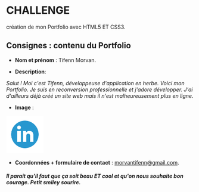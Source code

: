 # CHALLENGE
création de mon Portfolio avec HTML5 ET CSS3.



## Consignes : contenu du Portfolio

  * __Nom et prénom__ : Tifenn Morvan.

  * __Description__: 

   *Salut ! Moi c'est Tifenn, développeuse d'application en herbe. Voici mon Portfolio. Je suis en reconversion professionnelle et j'adore développer. J'ai d'ailleurs déjà créé un site web mais il n'est malheureusement plus en ligne.*

  * __Image__ : 
<img src="assets/img/linkedinLogo.png" width="100" alt="logo linkedin">

  * __Coordonnées + formulaire de contact__ : morvantifenn@gmail.com.




##### Il parait qu'il faut que ça soit beau ET cool et qu'on nous souhaite bon courage. Petit smiley sourire.

